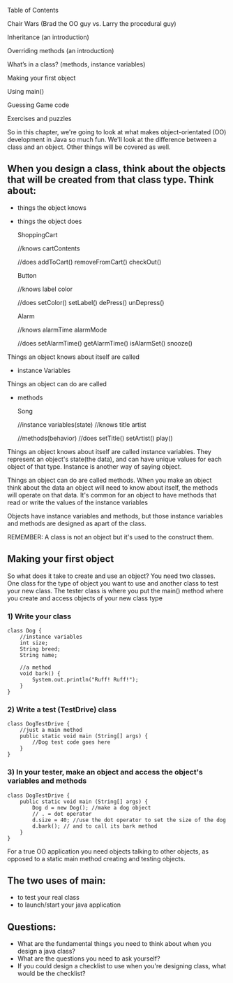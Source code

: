 Table of Contents

Chair Wars (Brad the OO guy vs. Larry the procedural guy) 

Inheritance (an introduction) 

Overriding methods (an introduction) 

What’s in a class? (methods, instance variables) 

Making your first object 

Using main() 

Guessing Game code 

Exercises and puzzles

So in this chapter, we're going to look at what makes object-orientated (OO) development in Java so much fun. We'll look at the difference between a class and an object. Other things will be covered as well. 

## When you design a class, think about the objects that will be created from that class type. Think about:

- things the object knows
- things the object does

    ShoppingCart 
    
    //knows 
    cartContents
    
    //does
    addToCart() 
    removeFromCart()
    checkOut()
    
    Button 
    
    //knows 
    label
    color 
    
    //does 
    setColor()
    setLabel()
    dePress()
    unDepress()
    
    Alarm 
    
    //knows
    alarmTime
    alarmMode
    
    //does
    setAlarmTime()
    getAlarmTime()
    isAlarmSet()
    snooze()

Things an object knows about itself are called

- instance Variables

Things an object can do are called 

- methods

    Song 
    
    //instance variables(state) 
    //knows
    title 
    artist 
    
    //methods(behavior)
    //does
    setTitle()
    setArtist()
    play()

Things an object knows about itself are called instance variables. They represent an object's state(the data), and can have unique values for each object of that type. Instance is another way of saying object. 

Things an object can do are called methods. When you make an object think about the data an object will need to know about itself, the methods will operate on that data. It's common for an object to have methods that read or write the values of the instance variables 

Objects have instance variables and methods, but those instance variables and methods are designed as apart of the class. 

REMEMBER: A class is not an object but it's used to the construct them. 

## Making your first object

So what does it take to create and use an object? You need two classes. One class for the type of object you want to use and another class to test your new class. The tester class is where you put the main() method where you create and access objects of your new class type

### 1) Write your class

    class Dog {
    	//instance variables 
    	int size; 
    	String breed;
    	String name; 
    	
    	//a method
    	void bark() {
    		System.out.println("Ruff! Ruff!");
    	}
    }

### 2) Write a test (TestDrive) class

    class DogTestDrive {
    	//just a main method
    	public static void main (String[] args) {
    		//Dog test code goes here 
    	}
    }

### 3) In your tester, make an object and access the object's variables and methods

    class DogTestDrive {
    	public static void main (String[] args) {
    		Dog d = new Dog(); //make a dog object 
    		// . = dot operator 
    		d.size = 40; //use the dot operator to set the size of the dog
    		d.bark(); // and to call its bark method 
    	}
    }

For a true OO application you need objects talking to other objects, as opposed to a static main method creating and testing objects.

## The two uses of main:

- to test your real class
- to launch/start your java application

## Questions:

- What are the fundamental things you need to think about when you design a java class?
- What are the questions you need to ask yourself?
- If you could design a checklist to use when you're designing class, what would be the checklist?